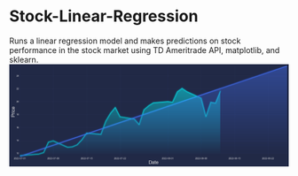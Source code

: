 # Stock-Linear-Regression

Runs a linear regression model and makes predictions on stock performance in the stock market using TD Ameritrade API, matplotlib, and sklearn.
![SOXL Linear Regression and Prediction](https://github.com/jtang25/Stock-Linear-Regression/blob/main/download%20(1).png)
